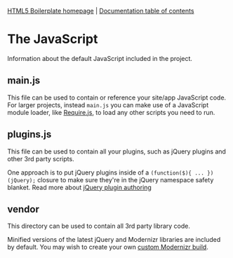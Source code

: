 [HTML5 Boilerplate homepage](http://html5boilerplate.com) | [Documentation
table of contents](README.md)

# The JavaScript

Information about the default JavaScript included in the project.

## main.js

This file can be used to contain or reference your site/app JavaScript code.
For larger projects, instead `main.js` you can make use of a JavaScript module
loader, like [Require.js](http://requirejs.org/), to load any other scripts you
need to run.

## plugins.js

This file can be used to contain all your plugins, such as jQuery plugins and
other 3rd party scripts.

One approach is to put jQuery plugins inside of a `(function($){ ...
})(jQuery);` closure to make sure they're in the jQuery namespace safety
blanket. Read more about [jQuery plugin
authoring](http://docs.jquery.com/Plugins/Authoring#Getting_Started)

## vendor

This directory can be used to contain all 3rd party library code.

Minified versions of the latest jQuery and Modernizr libraries are included by
default. You may wish to create your own [custom Modernizr
build](http://www.modernizr.com/download/).
